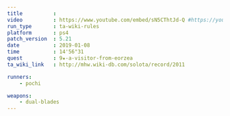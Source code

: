 ```yaml
---
title          :
video          : https://www.youtube.com/embed/sN5CThtJd-Q #https://youtu.be/sN5CThtJd-Q
run_type       : ta-wiki-rules
platform       : ps4
patch_version  : 5.21
date           : 2019-01-08
time           : 14'56"31
quest          : 9★-a-visitor-from-eorzea
ta_wiki_link   : http://mhw.wiki-db.com/solota/record/2011

runners:
    - pochi

weapons:
    - dual-blades
---
```

